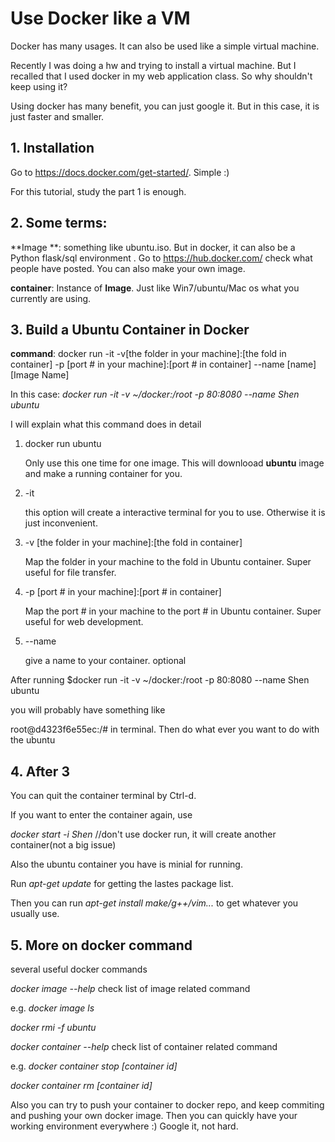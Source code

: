 # Use Docker like a VM

Docker has many usages. It can also be used like a simple virtual machine.

Recently I was doing a hw and trying to install a virtual machine. But I recalled that I used docker in my web application class. So why shouldn't keep using it?

Using docker has many benefit, you can just google it. But in this case, it is just faster and smaller.

## 1. Installation

Go to https://docs.docker.com/get-started/. Simple :)

For this tutorial, study the part 1 is enough.

## 2. Some terms:

**Image **: something like ubuntu.iso. But in docker, it can also be a Python flask/sql environment . Go to https://hub.docker.com/ check what people have posted. You can also make your own image.

**container**: Instance of **Image**. Just like Win7/ubuntu/Mac os what you currently are using. 

## 3. Build a Ubuntu Container in Docker

**command**: docker run -it -v[the folder in your machine]:[the fold in container] -p [port # in your machine]:[port # in container] --name [name] [Image Name]

In this case: *docker run -it -v ~/docker:/root -p 80:8080 --name Shen ubuntu*

I will explain what this command does in detail

1. docker run ubuntu

   Only use this one time for one image. This will downlooad **ubuntu** image and make a running container for you.

2. -it 

   this option will create a interactive terminal for you to use. Otherwise it is just inconvenient.

3. -v  [the folder in your machine]:[the fold in container]

   Map the folder in your machine to the fold in Ubuntu container. Super useful for file transfer.

4. -p [port # in your machine]:[port # in container]

   Map the port # in your machine to the port # in Ubuntu container. Super useful for web development.

5. --name 

   give a name to your container. optional

After running $docker run -it -v ~/docker:/root -p 80:8080 --name Shen ubuntu

you will probably have something like

root@d4323f6e55ec:/#  in terminal. Then do what ever you want to do with the ubuntu

## 4. After 3

You can quit the container terminal by Ctrl-d.

If you want to enter the container again, use 

*docker start -i Shen* 		//don't use docker run, it will create another container(not a big issue)

Also the ubuntu container you have is minial for running. 

Run *apt-get update* for getting the lastes package list.

Then you can run *apt-get install make/g++/vim...* to get whatever you usually use.

## 5. More on docker command 

several useful docker commands

*docker image --help* check list of image related command

e.g. *docker image ls*  

*docker rmi -f ubuntu* 

*docker container --help* check list of container related command

e.g. *docker container stop [container id]*

*docker container rm [container id]*

Also you can try to push your container to docker repo, and keep commiting and pushing your own docker image. Then you can quickly have your working environment everywhere :) Google it, not hard.







